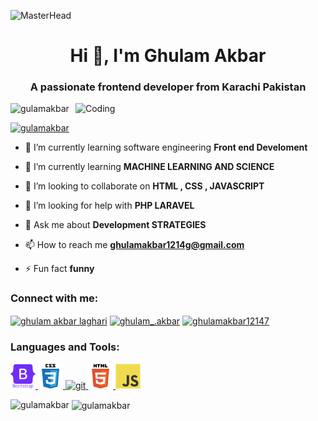  ![MasterHead](https://mir-s3-cdn-cf.behance.net/project_modules/max_1200/54b6c068097599.5b50bca476b9b.gif )
    <h1 align="center">Hi 👋, I'm Ghulam Akbar</h1>
<h3 align="center">A passionate frontend developer from Karachi Pakistan</h3>
<img align="right" alt="Coding" width="400" src="https://user-images.githubusercontent.com/55389276/140866485-8fb1c876-9a8f-4d6a-98dc-08c4981eaf70.gif" >

<p align="left"> <img src="https://komarev.com/ghpvc/?username=gulamakbar&label=Profile%20views&color=0e75b6&style=flat" alt="gulamakbar" /> </p>

<p align="left"> <a href="https://github.com/ryo-ma/github-profile-trophy"><img src="https://github-profile-trophy.vercel.app/?username=gulamakbar" alt="gulamakbar" /></a> </p>

- 🔭 I’m currently learning software engineering **Front end Develoment**

- 🌱 I’m currently learning **MACHINE LEARNING AND SCIENCE**

- 👯 I’m looking to collaborate on **HTML , CSS , JAVASCRIPT**

- 🤝 I’m looking for help with **PHP LARAVEL**

- 💬 Ask me about **Development STRATEGIES**

- 📫 How to reach me **ghulamakbar1214g@gmail.com**

- ⚡ Fun fact **funny**

<h3 align="left">Connect with me:</h3>
<p align="left">
<a href="https://fb.com/ghulam akbar laghari" target="blank"><img align="center" src="https://raw.githubusercontent.com/rahuldkjain/github-profile-readme-generator/master/src/images/icons/Social/facebook.svg" alt="ghulam akbar laghari" height="30" width="40" /></a>
<a href="https://instagram.com/ghulam_.akbar" target="blank"><img align="center" src="https://raw.githubusercontent.com/rahuldkjain/github-profile-readme-generator/master/src/images/icons/Social/instagram.svg" alt="ghulam_.akbar" height="30" width="40" /></a>
<a href="https://www.youtube.com/c/ghulamakbar12147" target="blank"><img align="center" src="https://raw.githubusercontent.com/rahuldkjain/github-profile-readme-generator/master/src/images/icons/Social/youtube.svg" alt="ghulamakbar12147" height="30" width="40" /></a>
</p>

<h3 align="left">Languages and Tools:</h3>
<p align="left"> <a href="https://getbootstrap.com" target="_blank" rel="noreferrer"> <img src="https://raw.githubusercontent.com/devicons/devicon/master/icons/bootstrap/bootstrap-plain-wordmark.svg" alt="bootstrap" width="40" height="40"/> </a> <a href="https://www.w3schools.com/css/" target="_blank" rel="noreferrer"> <img src="https://raw.githubusercontent.com/devicons/devicon/master/icons/css3/css3-original-wordmark.svg" alt="css3" width="40" height="40"/> </a> <a href="https://git-scm.com/" target="_blank" rel="noreferrer"> <img src="https://www.vectorlogo.zone/logos/git-scm/git-scm-icon.svg" alt="git" width="40" height="40"/> </a> <a href="https://www.w3.org/html/" target="_blank" rel="noreferrer"> <img src="https://raw.githubusercontent.com/devicons/devicon/master/icons/html5/html5-original-wordmark.svg" alt="html5" width="40" height="40"/> </a> <a href="https://developer.mozilla.org/en-US/docs/Web/JavaScript" target="_blank" rel="noreferrer"> <img src="https://raw.githubusercontent.com/devicons/devicon/master/icons/javascript/javascript-original.svg" alt="javascript" width="40" height="40"/> </a> </p>

<p><img align="left" src="https://github-readme-stats.vercel.app/api/top-langs?username=gulamakbar&show_icons=true&locale=en&layout=compact" alt="gulamakbar" /></p>

<p>&nbsp;<img align="center" src="https://github-readme-stats.vercel.app/api?username=gulamakbar&show_icons=true&locale=en" alt="gulamakbar" /></p>
